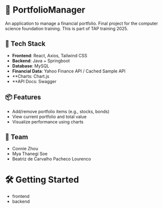 # 💼 PortfolioManager
An application to manage a financial portfolio. 
Final project for the computer science foundation training.
This is part of TAP training 2025.

## 🚀 Tech Stack

- **Frontend**: React, Axios, Tailwind CSS
- **Backend**: Java + Springboot
- **Database**: MySQL
- **Financial Data**: Yahoo Finance API / Cached Sample API
- **Charts: Chart.js 
- **API Docs: Swagger

## 📦 Features

- Add/remove portfolio items (e.g., stocks, bonds)
- View current portfolio and total value
- Visualize performance using charts

## 👥 Team

- Connie Zhou
- Mya Thanegi Soe
- Beatriz de Carvalho Pacheco Lourenco


# 🛠️ Getting Started

- frontend
- backend
